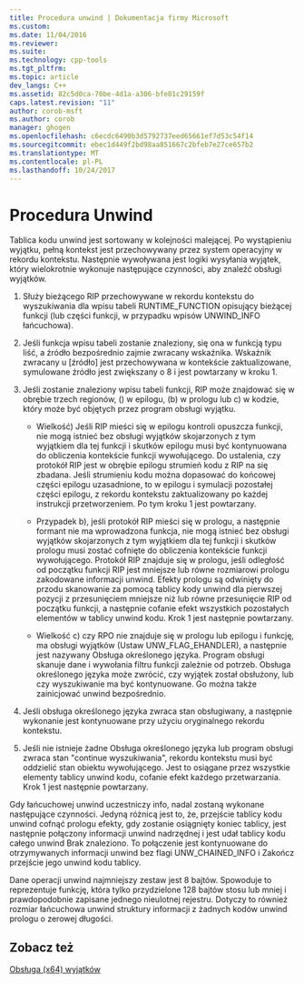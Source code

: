 ```yaml
---
title: Procedura unwind | Dokumentacja firmy Microsoft
ms.custom: 
ms.date: 11/04/2016
ms.reviewer: 
ms.suite: 
ms.technology: cpp-tools
ms.tgt_pltfrm: 
ms.topic: article
dev_langs: C++
ms.assetid: 82c5d0ca-70be-4d1a-a306-bfe01c29159f
caps.latest.revision: "11"
author: corob-msft
ms.author: corob
manager: ghogen
ms.openlocfilehash: c6ecdc6490b3d5792737eed65661ef7d53c54f14
ms.sourcegitcommit: ebec1d449f2bd98aa851667c2bfeb7e27ce657b2
ms.translationtype: MT
ms.contentlocale: pl-PL
ms.lasthandoff: 10/24/2017
---
```

# <a name="unwind-procedure"></a>Procedura Unwind
Tablica kodu unwind jest sortowany w kolejności malejącej. Po wystąpieniu wyjątku, pełną kontekst jest przechowywany przez system operacyjny w rekordu kontekstu. Następnie wywoływana jest logiki wysyłania wyjątek, który wielokrotnie wykonuje następujące czynności, aby znaleźć obsługi wyjątków.  
  
1.  Służy bieżącego RIP przechowywane w rekordu kontekstu do wyszukiwania dla wpisu tabeli RUNTIME_FUNCTION opisujący bieżącej funkcji (lub części funkcji, w przypadku wpisów UNWIND_INFO łańcuchowa).  
  
2.  Jeśli funkcja wpisu tabeli zostanie znaleziony, się ona w funkcją typu liść, a źródło bezpośrednio zajmie zwracany wskaźnika. Wskaźnik zwracany u [źródło] jest przechowywana w kontekście zaktualizowane, symulowane źródło jest zwiększany o 8 i jest powtarzany w kroku 1.  
  
3.  Jeśli zostanie znaleziony wpisu tabeli funkcji, RIP może znajdować się w obrębie trzech regionów, () w epilogu, (b) w prologu lub c) w kodzie, który może być objętych przez program obsługi wyjątku.  
  
    -   Wielkość) Jeśli RIP mieści się w epilogu kontroli opuszcza funkcji, nie mogą istnieć bez obsługi wyjątków skojarzonych z tym wyjątkiem dla tej funkcji i skutków epilogu musi być kontynuowana do obliczenia kontekście funkcji wywołującego. Do ustalenia, czy protokół RIP jest w obrębie epilogu strumień kodu z RIP na się zbadana. Jeśli strumieniu kodu można dopasować do końcowej części epilogu uzasadnione, to w epilogu i symulacji pozostałej części epilogu, z rekordu kontekstu zaktualizowany po każdej instrukcji przetworzeniem. Po tym kroku 1 jest powtarzany.  
  
    -   Przypadek b), jeśli protokół RIP mieści się w prologu, a następnie formant nie ma wprowadzona funkcja, nie mogą istnieć bez obsługi wyjątków skojarzonych z tym wyjątkiem dla tej funkcji i skutków prologu musi zostać cofnięte do obliczenia kontekście funkcji wywołującego. Protokół RIP znajduje się w prologu, jeśli odległość od początku funkcji RIP jest mniejsze lub równe rozmiarowi prologu zakodowane informacji unwind. Efekty prologu są odwinięty do przodu skanowanie za pomocą tablicy kody unwind dla pierwszej pozycji z przesunięciem mniejsze niż lub równe przesunięcie RIP od początku funkcji, a następnie cofanie efekt wszystkich pozostałych elementów w tablicy unwind kodu. Krok 1 jest następnie powtarzany.  
  
    -   Wielkość c) czy RPO nie znajduje się w prologu lub epilogu i funkcję, ma obsługi wyjątków (Ustaw UNW_FLAG_EHANDLER), a następnie jest nazywany Obsługa określonego języka. Program obsługi skanuje dane i wywołania filtru funkcji zależnie od potrzeb. Obsługa określonego języka może zwrócić, czy wyjątek został obsłużony, lub czy wyszukiwanie ma być kontynuowane. Go można także zainicjować unwind bezpośrednio.  
  
4.  Jeśli obsługa określonego języka zwraca stan obsługiwany, a następnie wykonanie jest kontynuowane przy użyciu oryginalnego rekordu kontekstu.  
  
5.  Jeśli nie istnieje żadne Obsługa określonego języka lub program obsługi zwraca stan "continue wyszukiwania", rekordu kontekstu musi być oddzielić stan obiektu wywołującego. Jest to osiągane przez wszystkie elementy tablicy unwind kodu, cofanie efekt każdego przetwarzania. Krok 1 jest następnie powtarzany.  
  
 Gdy łańcuchowej unwind uczestniczy info, nadal zostaną wykonane następujące czynności. Jedyną różnicą jest to, że, przejście tablicy kodu unwind cofnąć prologu efekty, gdy zostanie osiągnięty koniec tablicy, jest następnie połączony informacji unwind nadrzędnej i jest udał tablicy kodu całego unwind Brak znaleziono. To połączenie jest kontynuowane do otrzymywanych informacji unwind bez flagi UNW_CHAINED_INFO i Zakończ przejście jego unwind kodu tablicy.  
  
 Dane operacji unwind najmniejszy zestaw jest 8 bajtów. Spowoduje to reprezentuje funkcję, która tylko przydzielone 128 bajtów stosu lub mniej i prawdopodobnie zapisane jednego nieulotnej rejestru. Dotyczy to również rozmiar łańcuchowa unwind struktury informacji z żadnych kodów unwind prologu o zerowej długości.  
  
## <a name="see-also"></a>Zobacz też  
 [Obsługa (x64) wyjątków](../build/exception-handling-x64.md)